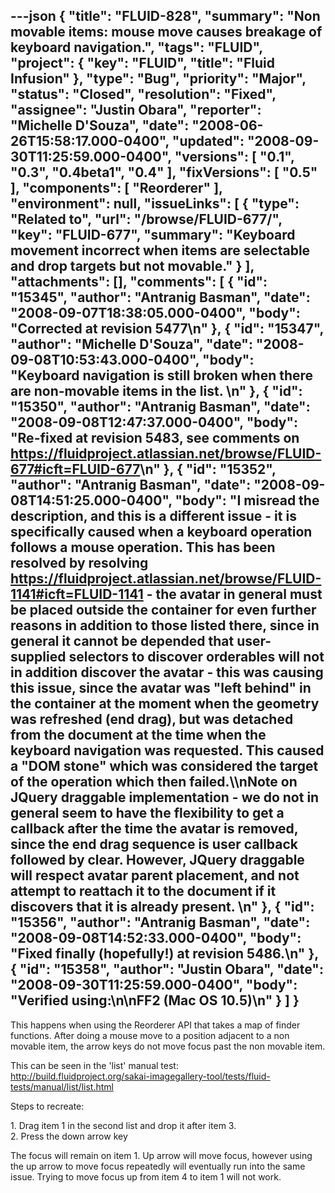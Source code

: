---json
{
  "title": "FLUID-828",
  "summary": "Non movable items: mouse move causes breakage of keyboard navigation.",
  "tags": "FLUID",
  "project": {
    "key": "FLUID",
    "title": "Fluid Infusion"
  },
  "type": "Bug",
  "priority": "Major",
  "status": "Closed",
  "resolution": "Fixed",
  "assignee": "Justin Obara",
  "reporter": "Michelle D'Souza",
  "date": "2008-06-26T15:58:17.000-0400",
  "updated": "2008-09-30T11:25:59.000-0400",
  "versions": [
    "0.1",
    "0.3",
    "0.4beta1",
    "0.4"
  ],
  "fixVersions": [
    "0.5"
  ],
  "components": [
    "Reorderer"
  ],
  "environment": null,
  "issueLinks": [
    {
      "type": "Related to",
      "url": "/browse/FLUID-677/",
      "key": "FLUID-677",
      "summary": "Keyboard movement incorrect when items are selectable and drop targets but not movable."
    }
  ],
  "attachments": [],
  "comments": [
    {
      "id": "15345",
      "author": "Antranig Basman",
      "date": "2008-09-07T18:38:05.000-0400",
      "body": "Corrected at revision 5477\n"
    },
    {
      "id": "15347",
      "author": "Michelle D'Souza",
      "date": "2008-09-08T10:53:43.000-0400",
      "body": "Keyboard navigation is still broken when there are non-movable items in the list.&#x20;\n"
    },
    {
      "id": "15350",
      "author": "Antranig Basman",
      "date": "2008-09-08T12:47:37.000-0400",
      "body": "Re-fixed at revision 5483, see comments on <https://fluidproject.atlassian.net/browse/FLUID-677#icft=FLUID-677>\n"
    },
    {
      "id": "15352",
      "author": "Antranig Basman",
      "date": "2008-09-08T14:51:25.000-0400",
      "body": "I misread the description, and this is a different issue - it is specifically caused when a keyboard operation follows a mouse operation. This has been resolved by resolving <https://fluidproject.atlassian.net/browse/FLUID-1141#icft=FLUID-1141> - the avatar in general must be placed outside the container for even further reasons in addition to those listed there, since in general it cannot be depended that user-supplied selectors to discover orderables will not in addition discover the avatar - this was causing this issue, since the avatar was \"left behind\" in the container at the moment when the geometry was refreshed (end drag), but was detached from the document at the time when the keyboard navigation was requested. This caused a \"DOM stone\" which was considered the target of the operation which then failed.\\\nNote on JQuery draggable implementation - we do **not** in general seem to have the flexibility to get a callback after the time the avatar is removed, since the end drag sequence is user callback followed by clear. However, JQuery draggable **will** respect avatar parent placement, and not attempt to reattach it to the document if it discovers that it is already present.&#x20;\n"
    },
    {
      "id": "15356",
      "author": "Antranig Basman",
      "date": "2008-09-08T14:52:33.000-0400",
      "body": "Fixed finally (hopefully!) at revision 5486.\n"
    },
    {
      "id": "15358",
      "author": "Justin Obara",
      "date": "2008-09-30T11:25:59.000-0400",
      "body": "Verified using:\n\nFF2 (Mac OS 10.5)\n"
    }
  ]
}
---
This happens when using the Reorderer API that takes a map of finder functions. After doing a mouse move to a position adjacent to a non movable item, the arrow keys do not move focus past the non movable item.

This can be seen in the 'list' manual test:\
<http://build.fluidproject.org/sakai-imagegallery-tool/tests/fluid-tests/manual/list/list.html>

Steps to recreate:

1\. Drag item 1 in the second list and drop it after item 3.\
2\. Press the down arrow key

The focus will remain on item 1. Up arrow will move focus, however using the up arrow to move focus repeatedly will eventually run into the same issue. Trying to move focus up from item 4 to item 1 will not work.

        